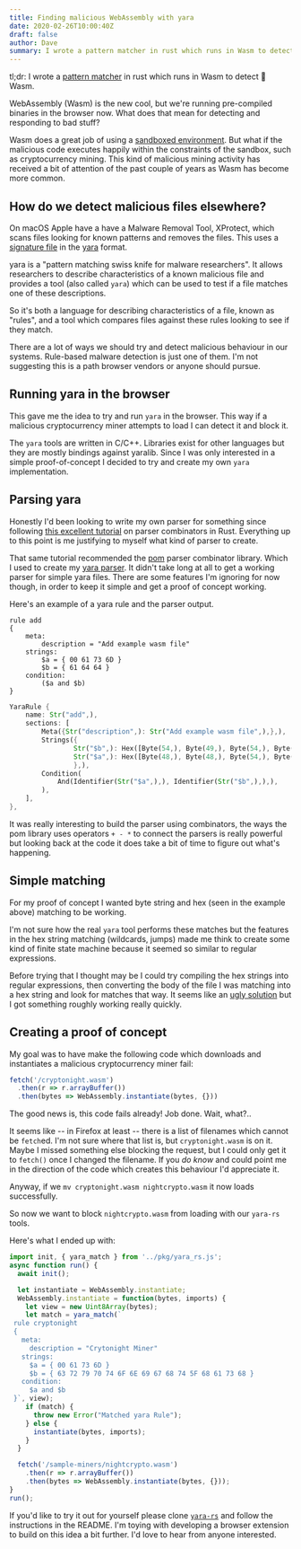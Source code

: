 ```yaml
---
title: Finding malicious WebAssembly with yara
date: 2020-02-26T10:00:40Z
draft: false
author: Dave
summary: I wrote a pattern matcher in rust which runs in Wasm to detect 👻 Wasm
---
```


tl;dr: I wrote a [pattern matcher][yara-rs] in rust which runs in Wasm to detect
👻 Wasm.

WebAssembly (Wasm) is the new cool, but we're running pre-compiled binaries in
the browser now. What does that mean for detecting and responding to bad stuff?

Wasm does a great job of using a [sandboxed environment][sandbox]. But what if
the malicious code executes happily within the constraints of the sandbox, such
as cryptocurrency mining. This kind of malicious mining activity has received a
bit of attention of the past couple of years as Wasm has become more common.

## How do we detect malicious files elsewhere? ##

On macOS Apple have a have a Malware Removal Tool, XProtect, which scans files
looking for known patterns and removes the files. This uses a [signature
file][signatures] in the [yara][yara] format. 

yara is a "pattern matching swiss knife for malware researchers". It allows
researchers to describe characteristics of a known malicious file and provides a
tool (also called `yara`) which can be used to test if a file matches one of
these descriptions.

So it's both a language for describing characteristics of a file, known as
"rules", and a tool which compares files against these rules looking to see if
they match.

There are a lot of ways we should try and detect malicious behaviour in our
systems. Rule-based malware detection is just one of them. I'm not suggesting
this is a path browser vendors or anyone should pursue.

## Running yara in the browser ##

This gave me the idea to try and run `yara` in the browser. This way if a
malicious cryptocurrency miner attempts to load I can detect it and block it.

The `yara` tools are written in C/C++. Libraries exist for other languages but
they are mostly bindings against yaralib. Since I was only interested in a
simple proof-of-concept I decided to try and create my own `yara`
implementation.

## Parsing yara ##

Honestly I'd been looking to write my own parser for something since following
[this excellent tutorial][parser-tutorial] on parser combinators in Rust.
Everything up to this point is me justifying to myself what kind of parser to
create.

That same tutorial recommended the [pom][pom] parser combinator library. Which I
used to create my [yara parser][yara-parser]. It didn't take long at all to get
a working parser for simple yara files. There are some features I'm ignoring for
now though, in order to keep it simple and get a proof of concept working.

Here's an example of a yara rule and the parser output.

```yara
rule add
{
    meta:
        description = "Add example wasm file"
    strings:
        $a = { 00 61 73 6D }
        $b = { 61 64 64 }
    condition:
        ($a and $b)
}
```

```rust
YaraRule {
    name: Str("add",),
    sections: [
        Meta({Str("description",): Str("Add example wasm file",),},),
        Strings({
                Str("$b",): Hex([Byte(54,), Byte(49,), Byte(54,), Byte(52,), Byte(54,), Byte(52,),],),
                Str("$a",): Hex([Byte(48,), Byte(48,), Byte(54,), Byte(49,), Byte(55,), Byte(51,), Byte(54,), Byte(68,),],),
                },),
        Condition(
            And(Identifier(Str("$a",),), Identifier(Str("$b",),),),
        ),
    ],
},
```

It was really interesting to build the parser using combinators, the ways the
pom library uses operators `+ - *` to connect the parsers is really powerful but
looking back at the code it does take a bit of time to figure out what's
happening.

## Simple matching ##

For my proof of concept I wanted byte string and hex (seen in the example above)
matching to be working.

I'm not sure how the real `yara` tool performs these matches but the features in
the hex string matching (wildcards, jumps) made me think to create some kind of
finite state machine because it seemed so similar to regular expressions.

Before trying that I thought may be I could try compiling the hex strings into
regular expressions, then converting the body of the file I was matching into a
hex string and look for matches that way. It seems like an [ugly
solution][matching] but I got something roughly working really quickly.

## Creating a proof of concept ##

My goal was to have make the following code which downloads and instantiates a
malicious cryptocurrency miner fail:

```javascript
fetch('/cryptonight.wasm')
  .then(r => r.arrayBuffer())
  .then(bytes => WebAssembly.instantiate(bytes, {}))
```

The good news is, this code fails already! Job done. Wait, what?..

It seems like -- in Firefox at least -- there is a list of filenames which
cannot be `fetch`ed. I'm not sure where that list is, but `cryptonight.wasm` is
on it. Maybe I missed something else blocking the request, but I could only get
it to `fetch()` once I changed the filename. If you *do know* and could point me
in the direction of the code which creates this behaviour I'd appreciate it.

Anyway, if we `mv cryptonight.wasm nightcrypto.wasm` it now loads successfully.

So now we want to block `nightcrypto.wasm` from loading with our `yara-rs`
tools.

Here's what I ended up with:

```javascript
import init, { yara_match } from '../pkg/yara_rs.js';
async function run() {
  await init();

  let instantiate = WebAssembly.instantiate;
  WebAssembly.instantiate = function(bytes, imports) {
    let view = new Uint8Array(bytes);
    let match = yara_match(`
 rule cryptonight
 {
   meta:
     description = "Crytonight Miner"
   strings:
     $a = { 00 61 73 6D }
     $b = { 63 72 79 70 74 6F 6E 69 67 68 74 5F 68 61 73 68 }
   condition:
     $a and $b
 }`, view);
    if (match) {
      throw new Error("Matched yara Rule");
    } else {
      instantiate(bytes, imports);
    }
  }

  fetch('/sample-miners/nightcrypto.wasm')
    .then(r => r.arrayBuffer())
    .then(bytes => WebAssembly.instantiate(bytes, {}));
}
run();
```

If you'd like to try it out for yourself please clone [`yara-rs`][yara-rs] and
follow the instructions in the README. I'm toying with developing a browser
extension to build on this idea a bit further. I'd love to hear from anyone
interested.


[yara-rs]: https://github.com/davbo/yara-rs
[sandbox]: https://webassembly.org/docs/security/
[signatures]: https://gist.github.com/pedramamini/c586a151a978f971b70412ca4485c491
[yara]: https://virustotal.github.io/yara/
[parser-tutorial]: https://bodil.lol/parser-combinators/
[pom]: https://crates.io/crates/pom
[yara-parser]: https://github.com/davbo/yara-rs/blob/627e6c142423855092ecb479d19ce9fc7063b3b2/src/yara/parser.rs
[matching]: https://github.com/davbo/yara-rs/blob/627e6c142423855092ecb479d19ce9fc7063b3b2/src/yara/matcher.rs#L8-L21

